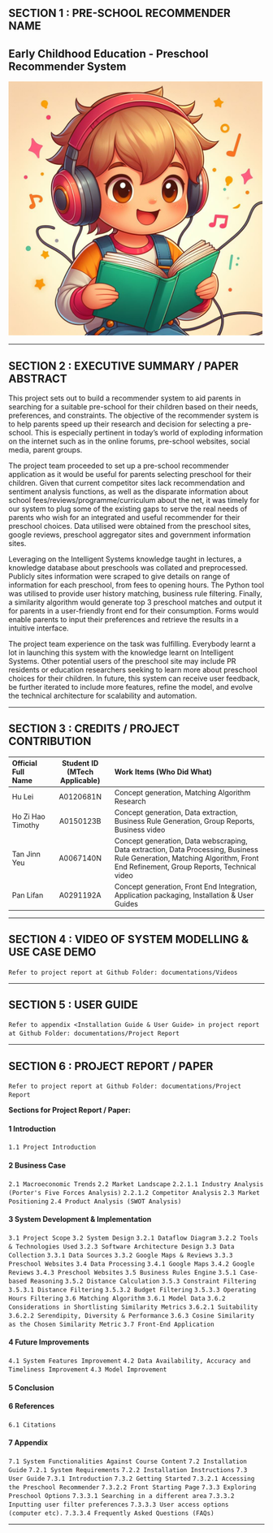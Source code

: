 ## SECTION 1 : PRE-SCHOOL RECOMMENDER NAME 
## Early Childhood Education - Preschool Recommender System

<img src="./Preschool_Recommender/documentations/Images/Logo_Project.jpeg"
         style="margin-right: 0px;"
         height="500" />


---

## SECTION 2 : EXECUTIVE SUMMARY / PAPER ABSTRACT
This project sets out to build a recommender system to aid parents in searching for a suitable pre-school for their children based on their needs, preferences, and constraints. The objective of the recommender system is to help parents speed up their research and decision for selecting a pre-school. This is especially pertinent in today’s world of exploding information on the internet such as in the online forums, pre-school websites, social media, parent groups. 

The project team proceeded to set up a pre-school recommender application as it would be useful for parents selecting preschool for their children. Given that current competitor sites lack recommendation and sentiment analysis functions, as well as the disparate information about school fees/reviews/programme/curriculum about the net, it was timely for our system to plug some of the existing gaps to serve the real needs of parents who wish for an integrated and useful recommender for their preschool choices. Data utilised were obtained from the preschool sites, google reviews, preschool aggregator sites and government information sites. 

Leveraging on the Intelligent Systems knowledge taught in lectures, a knowledge database about preschools was collated and preprocessed. Publicly sites information were scraped to give details on range of information for each preschool, from fees to opening hours. The Python tool was utilised to provide user history matching, business rule filtering. Finally, a similarity algorithm would generate top 3 preschool matches and output it for parents in a user-friendly front end for their consumption. Forms would enable parents to input their preferences and retrieve the results in a intuitive interface. 

The project team experience on the task was fulfilling. Everybody learnt a lot in launching this system with the knowledge learnt on Intelligent Systems. Other potential users of the preschool site may include PR residents or education researchers seeking to learn more about preschool choices for their children. In future, this system can receive user feedback, be further iterated to include more features, refine the model, and evolve the technical architecture for scalability and automation.

---

## SECTION 3 : CREDITS / PROJECT CONTRIBUTION

| Official Full Name  | Student ID (MTech Applicable)  | Work Items (Who Did What) |
| :------------ |:---------------:| :-----|
| Hu Lei            | A0120681N | Concept generation, Matching Algorithm Research | User Guides
| Ho Zi Hao Timothy | A0150123B | Concept generation, Data extraction, Business Rule Generation, Group Reports, Business video |
| Tan Jinn Yeu      | A0067140N | Concept generation, Data webscraping, Data extraction,  Data Processing, Business Rule Generation, Matching Algorithm, Front End Refinement, Group Reports, Technical video |
| Pan Lifan         | A0291192A | Concept generation, Front End Integration, Application packaging, Installation & User Guides |

---

## SECTION 4 : VIDEO OF SYSTEM MODELLING & USE CASE DEMO

`Refer to project report at Github Folder: documentations/Videos`

---

## SECTION 5 : USER GUIDE

`Refer to appendix <Installation Guide & User Guide> in project report at Github Folder: documentations/Project Report`

---
## SECTION 6 : PROJECT REPORT / PAPER

`Refer to project report at Github Folder: documentations/Project Report`

**Sections for Project Report / Paper:**
#### 1 Introduction
`1.1 Project Introduction`
#### 2 Business Case
`2.1 Macroeconomic Trends`
`2.2 Market Landscape`
`2.2.1.1 Industry Analysis (Porter's Five Forces Analysis)`
`2.2.1.2 Competitor Analysis`
`2.3 Market Positioning`
`2.4 Product Analysis (SWOT Analysis)`
#### 3 System Development & Implementation
`3.1 Project Scope`
`3.2 System Design`
`3.2.1 Dataflow Diagram`
`3.2.2 Tools & Technologies Used`
`3.2.3 Software Architecture Design`
`3.3 Data Collection`
`3.3.1 Data Sources`
`3.3.2 Google Maps & Reviews`
`3.3.3 Preschool Websites`
`3.4 Data Processing`
`3.4.1 Google Maps`
`3.4.2 Google Reviews`
`3.4.3 Preschool Websites`
`3.5 Business Rules Engine`
`3.5.1 Case-based Reasoning`
`3.5.2 Distance Calculation`
`3.5.3 Constraint Filtering`
`3.5.3.1 Distance Filtering`
`3.5.3.2 Budget Filtering`
`3.5.3.3 Operating Hours Filtering`
`3.6 Matching Algorithm`
`3.6.1 Model Data`
`3.6.2 Considerations in Shortlisting Similarity Metrics`
`3.6.2.1 Suitability`
`3.6.2.2 Serendipity, Diversity & Performance`
`3.6.3 Cosine Similarity as the Chosen Similarity Metric`
`3.7 Front-End Application`
#### 4 Future Improvements
`4.1 System Features Improvement`
`4.2 Data Availability, Accuracy and Timeliness Improvement`
`4.3 Model Improvement`
#### 5 Conclusion
#### 6 References
`6.1 Citations`
#### 7 Appendix
`7.1 System Functionalities Against Course Content`
`7.2 Installation Guide`
`7.2.1 System Requirements`
`7.2.2 Installation Instructions`
`7.3 User Guide`
`7.3.1 Introduction`
`7.3.2 Getting Started`
`7.3.2.1 Accessing the Preschool Recommender`
`7.3.2.2 Front Starting Page`
`7.3.3 Exploring Preschool Options`
`7.3.3.1 Searching in a different area`
`7.3.3.2 Inputting user filter preferences`
`7.3.3.3 User access options (computer etc).`
`7.3.3.4 Frequently Asked Questions (FAQs)`

---
